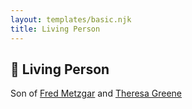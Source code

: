 ```yaml
---
layout: templates/basic.njk
title: Living Person
---
```

## 🔵 Living Person

Son of [Fred Metzgar](/people/6/6628596) and [Theresa Greene](/people/2/22213557)
